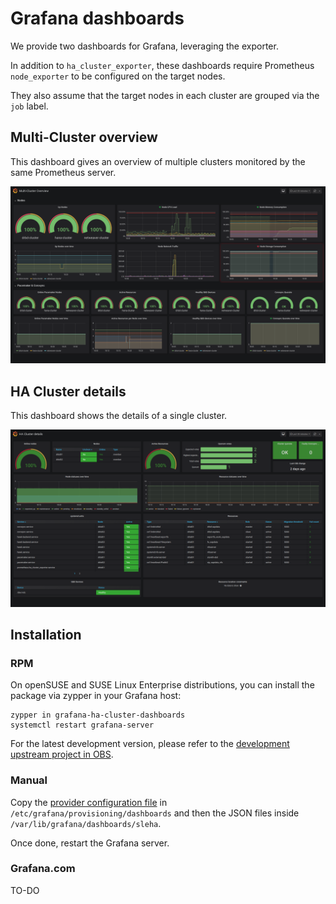 # Grafana dashboards

We provide two dashboards for Grafana, leveraging the exporter.

In addition to `ha_cluster_exporter`, these dashboards require Prometheus `node_exporter` to be configured on the target nodes.

They also assume that the target nodes in each cluster are grouped via the `job` label.

## Multi-Cluster overview

This dashboard gives an overview of multiple clusters monitored by the same Prometheus server.

![Multi-Cluster overview](screenshot-multi.png)

## HA Cluster details

This dashboard shows the details of a single cluster.

![HA Cluster details](screenshot-detail.png)


## Installation

### RPM 

On openSUSE and SUSE Linux Enterprise distributions, you can install the package via zypper in your Grafana host:
```
zypper in grafana-ha-cluster-dashboards
systemctl restart grafana-server
```

For the latest development version, please refer to the [development upstream project in OBS](https://build.opensuse.org/project/show/network:ha-clustering:sap-deployments:devel). 

### Manual

Copy the [provider configuration file](provider-sleha.yaml) in `/etc/grafana/provisioning/dashboards` and then the JSON files inside `/var/lib/grafana/dashboards/sleha`.

Once done, restart the Grafana server.

### Grafana.com

TO-DO


